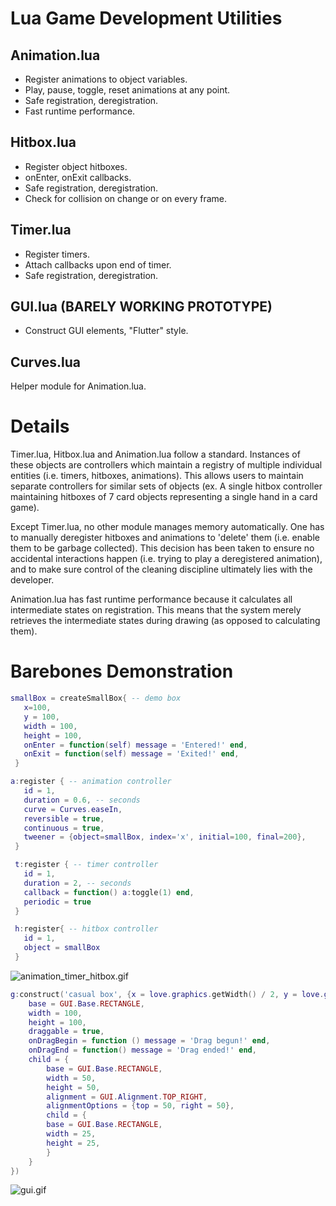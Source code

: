 # Lua Game Development Utilities

## Animation.lua
- Register animations to object variables.
- Play, pause, toggle, reset animations at any point. 
- Safe registration, deregistration.
- Fast runtime performance.

## Hitbox.lua
- Register object hitboxes. 
- onEnter, onExit callbacks.
- Safe registration, deregistration.
- Check for collision on change or on every frame.

## Timer.lua
- Register timers.
- Attach callbacks upon end of timer.
- Safe registration, deregistration.

## GUI.lua (BARELY WORKING PROTOTYPE)
- Construct GUI elements, "Flutter" style.

## Curves.lua
Helper module for Animation.lua.

# Details

Timer.lua, Hitbox.lua and Animation.lua follow a standard. Instances of these objects are controllers which maintain a registry of multiple individual entities (i.e. timers, hitboxes, animations). This allows users to maintain separate controllers for similar sets of objects (ex. A single hitbox controller maintaining hitboxes of 7 card objects representing a single hand in a card game).

Except Timer.lua, no other module manages memory automatically. One has to manually deregister hitboxes and animations to 'delete' them (i.e. enable them to be garbage collected). This decision has been taken to ensure no accidental interactions happen (i.e. trying to play a deregistered animation), and to make sure control of the cleaning discipline ultimately lies with the developer.

Animation.lua has fast runtime performance because it calculates all intermediate states on registration. This means that the system merely retrieves the intermediate states during drawing (as opposed to calculating them).

# Barebones Demonstration

 ```lua
smallBox = createSmallBox{ -- demo box
    x=100, 
    y = 100, 
    width = 100, 
    height = 100, 
    onEnter = function(self) message = 'Entered!' end,
    onExit = function(self) message = 'Exited!' end,
  }

 a:register { -- animation controller
    id = 1,
    duration = 0.6, -- seconds
    curve = Curves.easeIn,
    reversible = true,
    continuous = true,
    tweener = {object=smallBox, index='x', initial=100, final=200},
  }

  t:register { -- timer controller
    id = 1, 
    duration = 2, -- seconds
    callback = function() a:toggle(1) end,
    periodic = true
  }

  h:register{ -- hitbox controller
    id = 1,
    object = smallBox
  }
  ```

![animation_timer_hitbox.gif](https://s5.gifyu.com/images/ath.gif "Animation Timer Hitbox Demo")

```lua
g:construct('casual box', {x = love.graphics.getWidth() / 2, y = love.graphics.getHeight() / 2}, {
    base = GUI.Base.RECTANGLE,
    width = 100,
    height = 100,
    draggable = true,
    onDragBegin = function () message = 'Drag begun!' end,
    onDragEnd = function() message = 'Drag ended!' end,
    child = {
        base = GUI.Base.RECTANGLE,
        width = 50,
        height = 50,
        alignment = GUI.Alignment.TOP_RIGHT,
        alignmentOptions = {top = 50, right = 50},
        child = {
        base = GUI.Base.RECTANGLE,
        width = 25,
        height = 25,
        }
    }
})
```
![gui.gif](https://s5.gifyu.com/images/GUI.gif "GUI Demo")